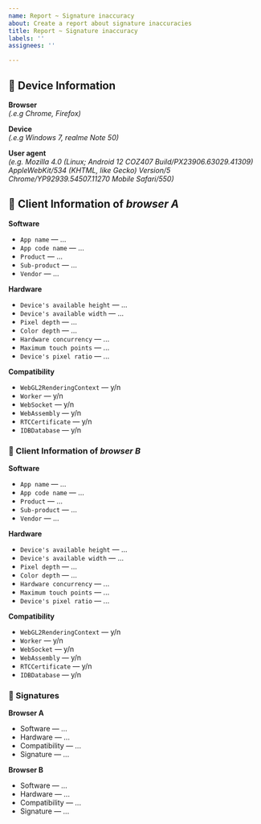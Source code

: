 ```yaml
---
name: Report ~ Signature inaccuracy
about: Create a report about signature inaccuracies
title: Report ~ Signature inaccuracy
labels: ''
assignees: ''

---
```


## :beginner: Device Information

**Browser** <br>
*(.e.g Chrome, Firefox)*

**Device** <br>
*(.e.g Windows 7, realme Note 50)*

**User agent** <br>
*(e.g. Mozilla 4.0 (Linux; Android 12 COZ407 Build/PX23906.63029.41309) AppleWebKit/534 (KHTML, like Gecko) Version/5 Chrome/YP92939.54507.11270 Mobile Safari/550)*

## :beginner: Client Information of *browser A*

**Software**
- `App name` &mdash; ...
- `App code name` &mdash; ...
- `Product` &mdash; ...
- `Sub-product` &mdash; ...
- `Vendor` &mdash; ...

**Hardware** <br>
- `Device's available height` &mdash; ...
- `Device's available width` &mdash; ...
- `Pixel depth` &mdash; ...
- `Color depth` &mdash; ...
- `Hardware concurrency` &mdash; ...
- `Maximum touch points` &mdash; ...
- `Device's pixel ratio` &mdash; ...

**Compatibility** <br>
- `WebGL2RenderingContext` &mdash; y/n
- `Worker` &mdash; y/n
- `WebSocket` &mdash; y/n
- `WebAssembly` &mdash; y/n
- `RTCCertificate` &mdash; y/n
- `IDBDatabase` &mdash; y/n

### :beginner: Client Information of *browser B*

**Software**
- `App name` &mdash; ...
- `App code name` &mdash; ...
- `Product` &mdash; ...
- `Sub-product` &mdash; ...
- `Vendor` &mdash; ...

**Hardware**
- `Device's available height` &mdash; ...
- `Device's available width` &mdash; ...
- `Pixel depth` &mdash; ...
- `Color depth` &mdash; ...
- `Hardware concurrency` &mdash; ...
- `Maximum touch points` &mdash; ...
- `Device's pixel ratio` &mdash; ...

**Compatibility**
- `WebGL2RenderingContext` &mdash; y/n
- `Worker` &mdash; y/n
- `WebSocket` &mdash; y/n
- `WebAssembly` &mdash; y/n
- `RTCCertificate` &mdash; y/n
- `IDBDatabase` &mdash; y/n

### :beginner: Signatures

**Browser A**

- Software &mdash; ...
- Hardware &mdash; ...
- Compatibility &mdash; ...
- Signature &mdash; ...

**Browser B**

- Software &mdash; ...
- Hardware &mdash; ...
- Compatibility &mdash; ...
- Signature &mdash; ...
